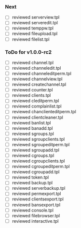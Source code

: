 ### Next
 - [ ] reviewed serverview.tpl
 - [ ] reviewed serveredit.tpl
 - [ ] reviewed temppw.tpl
 - [ ] reviewed fileupload.tpl
 - [ ] reviewed filelist.tpl

### ToDo for v1.0.0-rc2
 - [ ] reviewed channel.tpl
 - [ ] reviewed channeledit.tpl
 - [ ] reviewed channeleditperm.tpl
 - [ ] reviewed channelview.tpl
 - [ ] reviewed createchannel.tpl
 - [ ] reviewed counter.tpl
 - [ ] reviewed clients.tpl
 - [ ] reviewed cleditperm.tpl
 - [ ] reviewed complainlist.tpl
 - [ ] reviewed chanclienteditperm.tpl
 - [ ] reviewed clientcleaner.tpl
 - [ ] reviewed banlist.tpl
 - [ ] reviewed banadd.tpl
 - [ ] reviewed sgroups.tpl
 - [ ] reviewed sgroupclients.tpl
 - [ ] reviewed sgroupeditperm.tpl
 - [ ] reviewed sgroupadd.tpl
 - [ ] reviewed cgroups.tpl
 - [ ] reviewed cgroupclients.tpl
 - [ ] reviewed cgroupeditperm.tpl
 - [ ] reviewed cgroupadd.tpl
 - [ ] reviewed token.tpl
 - [ ] reviewed backup.tpl
 - [ ] reviewed serverbackup.tpl
 - [ ] reviewed permexport.tpl
 - [ ] reviewed clientsexport.tpl
 - [ ] reviewed bansexport.tpl
 - [ ] reviewed console.tpl
 - [ ] reviewed filebrowser.tpl
 - [ ] reviewed interactive.tpl
